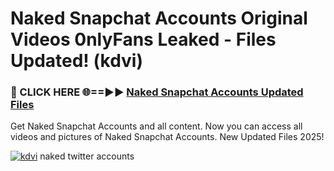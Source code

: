# Naked Snapchat Accounts Original Videos 0nlyFans Leaked - Files Updated! (kdvi)

<h3>🔴 CLICK HERE 🌐==►► <a href="https://tinyurl.com/up5wt9bj" rel="nofollow">Naked Snapchat Accounts Updated Files</a></h3>

Get Naked Snapchat Accounts and all content. Now you can access all videos and pictures of Naked Snapchat Accounts. New Updated Files 2025!

[![kdvi](https://i.imgur.com/ABiUzMV.gif)](https://tinyurl.com/up5wt9bj)
naked twitter accounts